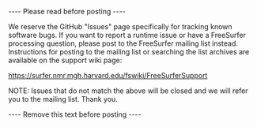 ---- Please read before posting ----

We reserve the GitHub "Issues" page specifically for tracking known software bugs. If you want to report a runtime issue or have a FreeSurfer processing question, please post to the FreeSurfer mailing list instead. Instructions for posting to the mailing list or searching the list archives are available on the support wiki page:

https://surfer.nmr.mgh.harvard.edu/fswiki/FreeSurferSupport

NOTE: Issues that do not match the above will be closed and we will refer you to the mailing list. Thank you.

---- Remove this text before posting ----
